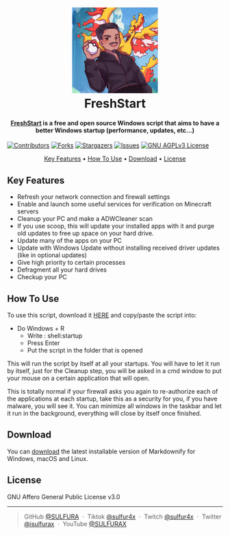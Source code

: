 ## 
<h1 align="center">
  <br>
  <a href="https://github.com/SULFURA/FreshStart"><img src="https://raw.githubusercontent.com/SULFURA/FreshStart/main/files/Logo.png" alt="FreshStart" width="200"></a>
  <br>
  FreshStart
  <br>
</h1>

<h4 align="center"><a href="https://github.com/SULFURA/FreshStart/releases/latest" target="_blank">FreshStart</a> is a free and open source Windows script that aims to have a better Windows startup (performance, updates, etc...) </h4>

[![Contributors][contributors-shield]][contributors-url]
[![Forks][forks-shield]][forks-url]
[![Stargazers][stars-shield]][stars-url]
[![Issues][issues-shield]][issues-url]
[![GNU AGPLv3 License][license-shield]][license-url]

<p align="center">
  <a href="#key-features">Key Features</a> •
  <a href="#how-to-use">How To Use</a> •
  <a href="#download">Download</a> •
  <a href="#license">License</a>
</p>

## Key Features

* Refresh your network connection and firewall settings
* Enable and launch some useful services for verification on Minecraft servers
* Cleanup your PC and make a ADWCleaner scan  
* If you use scoop, this will update your installed apps with it and purge old updates to free up space on your hard drive. 
* Update many of the apps on your PC
* Update with Windows Update without installing received driver updates (like in optional updates)
* Give high priority to certain processes
* Defragment all your hard drives
* Checkup your PC

## How To Use

To use this script, download it <a href="https://github.com/SULFURA/FreshStart/releases/latest" target="_blank">HERE</a> and copy/paste the script into: 
* Do Windows + R
    - Write : shell:startup
    - Press Enter
    - Put the script in the folder that is opened

This will run the script by itself at all your startups. 
You will have to let it run by itself, just for the Cleanup step, you will be asked in a cmd window to put your mouse on a certain application that will open.

This is totally normal if your firewall asks you again to re-authorize each of the applications at each startup, take this as a security for you, if you have malware, you will see it.
You can minimize all windows in the taskbar and let it run in the background, everything will close by itself once finished.

## Download

You can [download](https://github.com/SULFURA/FreshStart/releases/latest) the latest installable version of Markdownify for Windows, macOS and Linux.

## License

GNU Affero General Public License v3.0

---

> GitHub [@SULFURA](https://github.com/SULFURA) &nbsp;&middot;&nbsp;
> Tiktok [@sulfur4x](https://www.tiktok.com/@sulfur4x) &nbsp;&middot;&nbsp;
> Twitch [@sulfur4x](https://www.twitch.tv/sulfur4x) &nbsp;&middot;&nbsp;
> Twitter [@isulfurax](https://twitter.com/isulfurax) &nbsp;&middot;&nbsp;
> YouTube [@SULFURAX](https://youtube.com/SULFURAX)

<!-- MARKDOWN LINKS & IMAGES -->
<!-- https://www.markdownguide.org/basic-syntax/#reference-style-links -->
[contributors-shield]: https://img.shields.io/github/contributors/SULFURA/FreshStart.svg?style=for-the-badge
[contributors-url]: https://github.com/SULFURA/FreshStart/graphs/contributors
[forks-shield]: https://img.shields.io/github/forks/SULFURA/FreshStart.svg?style=for-the-badge
[forks-url]: https://github.com/SULFURA/FreshStart/network/members
[stars-shield]: https://img.shields.io/github/stars/SULFURA/FreshStart.svg?style=for-the-badge
[stars-url]: https://github.com/SULFURA/FreshStart/stargazers
[issues-shield]: https://img.shields.io/github/issues/SULFURA/FreshStart.svg?style=for-the-badge
[issues-url]: https://github.com/SULFURA/FreshStart/issues
[license-shield]: https://img.shields.io/github/license/SULFURA/FreshStart.svg?style=for-the-badge
[license-url]: https://github.com/SULFURA/FreshStart/blob/main/LICENCE.md